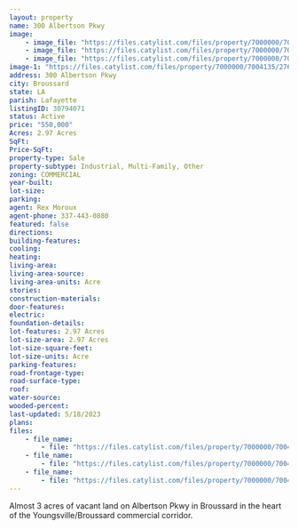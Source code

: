 ```yaml
---
layout: property
name: 300 Albertson Pkwy
image:
    - image_file: "https://files.catylist.com/files/property/7000000/7004135/27613988_Screen_Shot_2022_03_18_at_9.48.44_AM.png"
    - image_file: "https://files.catylist.com/files/property/7000000/7004135/27652146_Plat.PNG"
    - image_file: "https://files.catylist.com/files/property/7000000/7004135/27652154_300_Albertson_Pkwy_Flyer.PNG"
image-1: "https://files.catylist.com/files/property/7000000/7004135/27613987_Screen_Shot_2022_03_18_at_9.48.29_AM.png"
address: 300 Albertson Pkwy
city: Broussard
state: LA
parish: Lafayette
listingID: 30794071
status: Active
price: "550,000"
Acres: 2.97 Acres
SqFt:
Price-SqFt:
property-type: Sale
property-subtype: Industrial, Multi-Family, Other
zoning: COMMERCIAL
year-built:
lot-size:
parking:
agent: Rex Moroux
agent-phone: 337-443-0880
featured: false
directions:
building-features:
cooling:
heating:
living-area:
living-area-source:
living-area-units: Acre
stories:
construction-materials:
door-features:
electric:
foundation-details:
lot-features: 2.97 Acres
lot-size-area: 2.97 Acres
lot-size-square-feet:
lot-size-units: Acre
parking-features:
road-frontage-type:
road-surface-type:
roof:
water-source:
wooded-percent:
last-updated: 5/18/2023
plans:
files:
    - file_name: 
        - file: "https://files.catylist.com/files/property/7000000/7004135/raw_27652149_300_Blk_Albertson_Pkwy_Flyer.pdf"
    - file_name: 
        - file: "https://files.catylist.com/files/property/7000000/7004135/raw_27614067_Flood_Det___300_Albertson_Pkwy___Rex.pdf"
    - file_name: 
        - file: "https://files.catylist.com/files/property/7000000/7004135/raw_27617112_Plat___300_Blk_Albertson_Pkwy___Rex.pdf"
---
```

Almost 3 acres of vacant land on Albertson Pkwy in Broussard in the heart of the Youngsville/Broussard commercial corridor.
